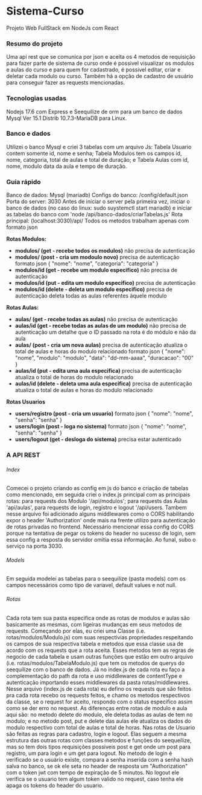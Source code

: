 # Sistema-Curso
Projeto Web FullStack em NodeJs com React

### Resumo do projeto
Uma api rest que se comunica por json e aceita os 4 metodos de requisição para fazer parte de sistema de curso onde é possivel visualizar os modulos e aulas do curso e para quem for cadastrado, é possivel editar, criar e deletar cada modulo ou curso. Também há a opção de cadastro de usuário para conseguir fazer as requests mencionadas.

### Tecnologias usadas
Nodejs 17.6 com Express e Seequilize de orm para um banco de dados Mysql Ver 15.1 Distrib 10.7.3-MariaDB para Linux.

### Banco e dados
Utilizei o banco Mysql e criei 3 tabelas com um arquivo Js: Tabela Usuario contem somente id, nome e senha; Tabela Modulos tem os campos id, nome, categoria, total de aulas e total de duração; e Tabela Aulas com id, nome, modulo data da aula e tempo de duração.

### Guia rápido
Banco de dados: Mysql (mariadb)
Configs do banco: /config/default.json
Porta do server: 3030
Antes de iniciar o server pela primeira vez, iniciar o banco de dados (no caso do linux: sudo suystemctl start mariadb) e iniciar as tabelas do banco com 'node /api/banco-dados/criarTabelas.js'
Rota principal: (localhost:3030)/api/
Todos os metodos trabalham apenas com formato json

**Rotas Modulos:**
- **modulos/ (get - recebe todos os modulos)**
não precisa de autenticação
- **modulos/ (post - cria um modoulo novo)**
precisa de autenticação
formato json 
{
    "nome": "nome", 
    "categoria": "categoria"
}
- **modulos/id (get - recebe um modulo especifico)**
não precisa de autenticação
- **modulos/id (put - edita um modulo especifico)**
precisa de autenticação
- **modulos/id (delete - deleta um modulo especifico)**
precisa de autenticação
deleta todas as aulas referentes àquele modulo

**Rotas Aulas:**
- **aulas/ (get - recebe todas as aulas)**
não precisa de autenticação
- **aulas/id (get - recebe todas as aulas de um modulo)**
não precisa de autenticação
um detalhe que o ID passado na rota é do módulo e não da aula
- **aulas/ (post - cria um nova aulas)**
precisa de autenticação
atualiza o total de aulas e horas do modulo relacionado
formato json 
{
    "nome": "nome", 
    "modulo": "modulo", 
    "data": "dd-mm-aaaa", 
    "duracacao": "00"
}
- **aulas/id (put - edita uma aula especifica)**
precisa de autenticação
atualiza o total de horas do modulo relacionado
- **aulas/id (delete - deleta uma aula especifica)**
precisa de autenticação
atualiza o total de aulas e horas do modulo relacionado

**Rotas Usuarios**
- **users/registro (post - cria um usuario)**
formato json
{
    "nome": "nome",
    "senha": "senha"
}
- **users/login (post - loga no sistema)**
formato json
{
    "nome": "nome",
    "senha": "senha"
}
- **users/logout (get - desloga do sistema)**
precisa estar autenticado



### A API REST
###### Index
Comecei o projeto criando as config em js do banco e criação de tabelas como mencionado, em seguida criei o index.js principal com as principais rotas: para requests dos Modulo '/api/modulos'; para requests das Aulas 'api/aulas', para requests de login, registro e logout '/api/users. Tambem nesse arquivo foi adicionado alguns middlewares como o CORS habilitando expor o header 'Authorization' onde mais na frente utilizo para autenticação de rotas privadas no frontend. Necessário mencionar essa config do CORS porque na tentativa de pegar os tokens do header no sucesso de login, sem essa config a resposta do servidor omitia essa informação. Ao funal, subo o serviço na porta 3030.

###### Models
Em seguida modelei as tabelas para o seequilize (pasta models) com os campos necessários como tipo de variavel, default values e not null.

###### Rotas
Cada rota tem sua pasta especifica onde as rotas de modulos e aulas são basicamente as mesmas, com ligeiras mudanças em seus metodos de requests. Começando por elas, eu criei uma Classe (i.e. rotas/modulos/Modulo.js) com suas respectivias propriedades respeitando os campos de sua respectiva tabela e metodos que essa classe usa de acordo com os requests que a rota aceita. Esses metodos tem as regras de negocio de cada tabela e usam outras funções que estão em outro arquivo (i.e. rotas/modulos/TabelaModulo.js) que tem os metodos de querys do seequilize com o banco de dados.
Já no index.js de cada rota eu faço a complementação do path da rota e uso middlewares de contentType e autenticação importando esses middlewares da pasta rotas/middlewares. Nesse arquivo (index.js de cada rota) eu defino os requests que são feitos pra cada rota recebo os requests feitos, e chamo os metodos respectivos da classe, se o request for aceito, respondo com o status especifico assim como se der erro no request. As diferenças entre rotas de modulo e aula aqui são: no metodo delete do modulo, ele deleta todas as aulas de tem no modulo; e no metodo post, put e delete das aulas ele atualiza os dados do modulo respectivo com total de aulas e total de horas.
Nas rotas de Usuario são feitas as regras para cadastro, login e logout. Elas seguem a mesma estrutura das outras rotas com classes metodos e funções do seequeilize, mas so tem dois tipos requisições possiveis post e get onde um post para registro, um para login e um get para logout. No metodo de login é verificado se o usuário existe, compara a senha inserida com a senha hash salva no banco, se ok ele seta no header de resposta um "Authorization" com o token jwt com tempo de expiração de 5 minutos. No logout ele verifica se o usuario tem algum token valido no request, caso tenha ele apaga os tokens do header do usuario.